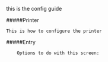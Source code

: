 this is the config guide

#####Printer

	This is how to configure the printer

#####Entry<a name="entrysettings"></a>

        Options to do with this screen:



